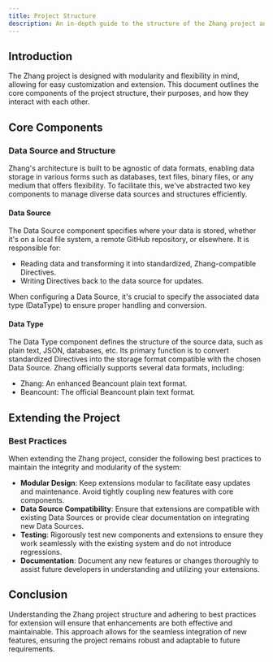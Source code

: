 ```yaml
---
title: Project Structure
description: An in-depth guide to the structure of the Zhang project and best practices for extending it.
---
```


## Introduction

The Zhang project is designed with modularity and flexibility in mind, allowing for easy customization and extension. This document outlines the core components of the project structure, their purposes, and how they interact with each other.

## Core Components

### Data Source and Structure

Zhang's architecture is built to be agnostic of data formats, enabling data storage in various forms such as databases, text files, binary files, or any medium that offers flexibility. To facilitate this, we've abstracted two key components to manage diverse data sources and structures efficiently.

#### Data Source

The Data Source component specifies where your data is stored, whether it's on a local file system, a remote GitHub repository, or elsewhere. It is responsible for:

* Reading data and transforming it into standardized, Zhang-compatible Directives.
* Writing Directives back to the data source for updates.
  
When configuring a Data Source, it's crucial to specify the associated data type (DataType) to ensure proper handling and conversion.

#### Data Type

The Data Type component defines the structure of the source data, such as plain text, JSON, databases, etc. Its primary function is to convert standardized Directives into the storage format compatible with the chosen Data Source. Zhang officially supports several data formats, including:

* Zhang: An enhanced Beancount plain text format.
* Beancount: The official Beancount plain text format.

## Extending the Project

### Best Practices

When extending the Zhang project, consider the following best practices to maintain the integrity and modularity of the system:

* **Modular Design**: Keep extensions modular to facilitate easy updates and maintenance. Avoid tightly coupling new features with core components.
* **Data Source Compatibility**: Ensure that extensions are compatible with existing Data Sources or provide clear documentation on integrating new Data Sources.
* **Testing**: Rigorously test new components and extensions to ensure they work seamlessly with the existing system and do not introduce regressions.
* **Documentation**: Document any new features or changes thoroughly to assist future developers in understanding and utilizing your extensions.

## Conclusion

Understanding the Zhang project structure and adhering to best practices for extension will ensure that enhancements are both effective and maintainable. This approach allows for the seamless integration of new features, ensuring the project remains robust and adaptable to future requirements.
